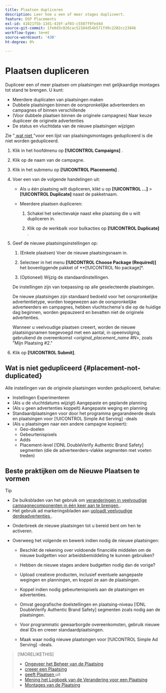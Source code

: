 ```yaml
---
title: Plaatsen dupliceren
description: Leer hoe u een of meer stages dupliceert.
feature: DSP Placements
exl-id: 41021f5b-13d1-419f-af03-c5507f9fed4d
source-git-commit: 1fe0d3c026cac52104d54b571fd9c2202cc2384b
workflow-type: tm+mt
source-wordcount: '430'
ht-degree: 0%

---
```


# Plaatsen dupliceren

<!-- Some placements don't have this option. Clarify which placement types aren't eligible -- is it PG placements, or all placements using private inventory? And anything else? -->

Dupliceer een of meer plaatsen om plaatsingen met gelijkaardige montages tot stand te brengen. U kunt:

* Meerdere duplicaten van plaatsingen maken
* Dubbele plaatsingen binnen de oorspronkelijke adverteerders en campagnes of binnen verschillende
* (Voor dubbele plaatsen binnen de originele campagnes) Naar keuze dupliceer de originele advertenties
* De status en vluchtdata van de nieuwe plaatsingen wijzigen

Zie &quot;[ wat niet ](#placement-not-duplicated)&quot;voor een lijst van plaatsingsmontages gedupliceerd is die niet worden gedupliceerd.

1. Klik in het hoofdmenu op **[!UICONTROL Campaigns]** .

1. Klik op de naam van de campagne.

1. Klik in het submenu op **[!UICONTROL Placements]** .

1. Voer een van de volgende handelingen uit:

   * Als u één plaatsing wilt dupliceren, klikt u op **[!UICONTROL ...]** > **[!UICONTROL Duplicate]** naast de pakketnaam.

   * Meerdere plaatsen dupliceren:

      1. Schakel het selectievakje naast elke plaatsing die u wilt dupliceren in.

      1. Klik op de werkbalk voor bulkacties op **[!UICONTROL Duplicate]** .

1. Geef de nieuwe plaatsingsinstellingen op:

   1. (Enkele plaatsen) Voer de nieuwe plaatsingsnaam in.

   1. Selecteer in het menu **[!UICONTROL Choose Package (Required)]** het bovenliggende pakket of **[!UICONTROL No package]*.

   1. (Optioneel) Wijzig de standaardinstellingen.

   De instellingen zijn van toepassing op alle geselecteerde plaatsingen.

   De nieuwe plaatsingen zijn standaard bedoeld voor het oorspronkelijke advertentietype, worden toegewezen aan de oorspronkelijke adverteerders en campagnes, hebben vluchtschema&#39;s die op de huidige dag beginnen, worden gepauzeerd en bevatten niet de originele advertenties.

   Wanneer u veelvoudige plaatsen creeert, worden de nieuwe plaatsingsnamen toegevoegd met een aantal, in opeenvolging, gebruikend de overeenkomst &lt;*original_placement_name #N*>, zoals &quot;Mijn Plaatsing #2.&quot;

1. Klik op **[!UICONTROL Submit]**.

## Wat is niet gedupliceerd {#placement-not-duplicated}

Alle instellingen van de originele plaatsingen worden gedupliceerd, behalve:

* Instellingen Experimenteren
* (Als u de vluchtdatums wijzigt) Aangepaste en geplande planning
* (Als u geen advertenties koppelt) Aangepaste weging en planning
* Standaardplaatsingen voor door het programma gegarandeerde deals en plaatsingen voor [!UICONTROL Simple Ad Serving] -deals
* (Als u plaatsingen naar een andere campagne kopieert):
   * Geo-doelen
   * Gebeurtenispixels
   * Adds
   * Placement-level [!DNL DoubleVerify Authentic Brand Safety] segmenten (die de adverteerders-vlakke segmenten met voeten treden)

## Beste praktijken om de Nieuwe Plaatsen te vormen

>[!TIP]
>
>* De bulksbladen van het gebruik om [ veranderingen in veelvoudige campagnecomponenten in één keer aan te brengen ](/help/dsp/campaign-management/campaign-components-review-edit.md).
>* Het gebruik ad markeringsbladen aan [ uploadt veelvoudige derdeadvertenties ](/help/dsp/campaign-management/ads/ad-create-multiple.md).

* Onderbreek de nieuwe plaatsingen tot u bereid bent om hen te activeren.

* Overweeg het volgende en bewerk indien nodig de nieuwe plaatsingen:

   * Beschikt de rekening over voldoende financiële middelen om de nieuwe budgetten voor arbeidsbemiddeling te kunnen gebruiken?

   * Hebben de nieuwe stages andere budgetten nodig dan de vorige?

   * Upload creatieve producten, inclusief eventuele aangepaste wegingen en planningen, en koppel ze aan de plaatsingen.

   * Koppel indien nodig gebeurtenispixels aan de plaatsingen en advertenties.

   * Omvat geografische doelstellingen en plaatsing-niveau [!DNL DoubleVerify Authentic Brand Safety] segmenten zoals nodig aan de plaatsingen.

   * Voor programmatic gewaarborgde overeenkomsten, gebruik nieuwe deal IDs en creeer standaardplaatsingen.

   * Maak waar nodig nieuwe plaatsingen voor [!UICONTROL Simple Ad Serving] -deals.

>[!MORELIKETHIS]
>
>* [ Ongeveer het Beheer van de Plaatsing ](placement-about.md)
>* [ creeer een Plaatsing ](placement-create.md)
>* [ geeft Plaatsen ](placement-edit.md) uit
>* [ Mening het Logboek van de Verandering voor een Plaatsing ](placement-change-log.md)
>* [ Montages van de Plaatsing ](placement-settings.md)
